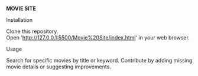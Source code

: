 **MOVIE SITE**


Installation

Clone this repository.<br>
Open 'http://127.0.0.1:5500/Movie%20Site/index.html' in your web browser.<br>

Usage

Search for specific movies by title or keyword.
Contribute by adding missing movie details or suggesting improvements.
